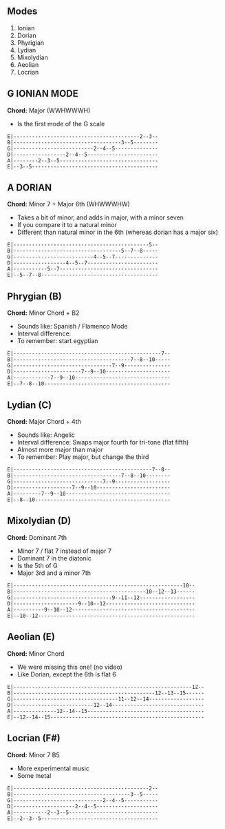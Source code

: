 ## Modes

1. Ionian
1. Dorian
1. Phyrigian
1. Lydian
1. Mixolydian
1. Aeolian
1. Locrian

## G IONIAN MODE

**Chord:** Major (WWHWWWH)

- Is the first mode of the G scale

```
E|-----------------------------------------2--3--
B|-----------------------------------3--5--------
G|--------------------------2--4--5--------------
D|-----------------2--4--5-----------------------
A|--------2--3--5--------------------------------
E|--3--5-----------------------------------------
```

## A DORIAN

**Chord:** Minor 7 + Major 6th (WHWWWHW)

- Takes a bit of minor, and adds in major, with a minor seven
- If you compare it to a natural minor
- Different than natural minor in the 6th (whereas dorian has a major six)

```
E|--------------------------------------------5--
B|-----------------------------------5--7--8-----
G|--------------------------4--5--7--------------
D|-----------------4--5--7-----------------------
A|-----------5--7--------------------------------
E|--5--7--8--------------------------------------
```

## Phrygian (B)

**Chord:** Minor Chord + B2

- Sounds like: Spanish / Flamenco Mode
- Interval difference:
- To remember: start egyptian

```
E|------------------------------------------------7--
B|--------------------------------------7--8--10-----
G|--------------------------------7--9---------------
D|----------------------7--9--10---------------------
A|------------7--9--10-------------------------------
E|--7--8--10-----------------------------------------
```

## Lydian (C)

**Chord:** Major Chord + 4th

- Sounds like: Angelic
- Interval difference: Swaps major fourth for tri-tone (flat fifth)
- Almost more major than major
- To remember: Play major, but change the third

```
E|---------------------------------------------7--8--
B|-----------------------------------7--8--10--------
G|-----------------------------7--9------------------
D|-------------------7--9--10------------------------
A|---------7--9--10----------------------------------
E|--8--10--------------------------------------------
```

## Mixolydian (D)

**Chord:** Dominant 7th

- Minor 7 / flat 7 instead of major 7
- Dominant 7 in the diatonic
- Is the 5th of G
- Major 3rd and a minor 7th

```
E|-------------------------------------------------------10--
B|-------------------------------------------10--12--13------
G|--------------------------------9--11--12------------------
D|---------------------9--10--12-----------------------------
A|----------9--10--12----------------------------------------
E|--10--12---------------------------------------------------
```

## Aeolian (E)

**Chord:** Minor Chord

- We were missing this one! (no video)
- Like Dorian, except the 6th is flat 6

```
E|----------------------------------------------------------12--
B|----------------------------------------------12--13--15------
G|----------------------------------11--12--14------------------
D|--------------------------12--14------------------------------
A|--------------12--14--15--------------------------------------
E|--12--14--15--------------------------------------------------
```

## Locrian (F#)

**Chord:** Minor 7 B5

- More experimental music
- Some metal

```
E|--------------------------------------------2--
B|--------------------------------------3--5-----
G|-----------------------------2--4--5-----------
D|--------------------2--4--5--------------------
A|-----------2--3--5-----------------------------
E|--2--3--5--------------------------------------
```
